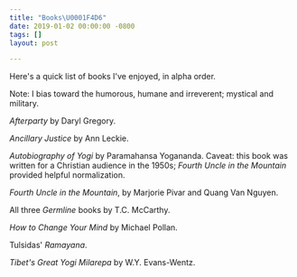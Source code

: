 ```yaml
---
title: "Books\U0001F4D6"
date: 2019-01-02 00:00:00 -0800
tags: []
layout: post

---
```

Here's a quick list of books I've enjoyed, in alpha order.

Note: I bias toward the humorous, humane and irreverent; mystical and military.

_Afterparty_ by Daryl Gregory.

_Ancillary Justice_ by Ann Leckie.

_Autobiography of Yogi_ by Paramahansa Yogananda. Caveat: this book was written for a Christian audience in the 1950s; _Fourth Uncle in the Mountain_ provided helpful normalization.

_Fourth Uncle in the Mountain_, by Marjorie Pivar and Quang Van Nguyen.

All three _Germline_ books by T.C. McCarthy.

_How to Change Your Mind_ by Michael Pollan.

Tulsidas' _Ramayana_.

_Tibet's Great Yogi Milarepa_ by W.Y. Evans-Wentz.